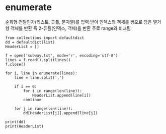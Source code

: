 # enumerate
순회형 전달인자(리스트, 튜플, 문자열)를 입력 받아 인덱스와 객체를 쌍으로 담은 열거형 객체를 반환
즉 2-튜플(인덱스, 객체)을 반환
주로 range와 비교됨

```
from collections import defaultdict
dd = defaultdict(list)
HeaderList = []

f = open('subway.txt', mode='r', encoding='utf-8')
lines = f.read().splitlines()
f.close()

for i, line in enumerate(lines):
    line = line.split(',')

    if i == 0:
        for i in range(len(line)):
            HeaderList.append(line[i])
        continue

    for j in range(len(line)):
        dd[HeaderList[j]].append(line[j])

print(dd)
print(HeaderList)
```
